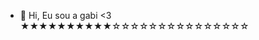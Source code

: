 - 👋 Hi, Eu sou a gabi <3
★★★★★★★★★★☆☆☆☆☆☆☆☆☆☆☆☆☆☆☆

<!---
Gabrisaa/Gabrisaa is a ✨ special ✨ repository because its `README.md` (this file) appears on your GitHub profile.
You can click the Preview link to take a look at your changes.
--->
